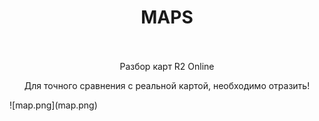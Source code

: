 <h1 style="text-align:center"><strong>MAPS</strong><br />
&nbsp;</h1>

<p style="text-align:center">Разбор карт R2 Online</p>

<p style="text-align:center">Для точного сравнения с реальной картой, необходимо отразить!</p>
![map.png](map.png)
<p>&nbsp;</p>
